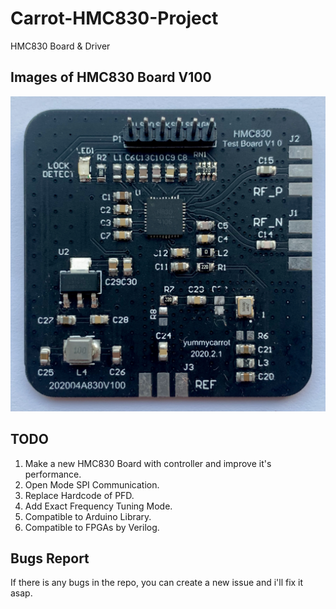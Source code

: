 # Carrot-HMC830-Project

HMC830 Board &amp; Driver

## Images of HMC830 Board V100

![HMC830V100.JPG](https://raw.githubusercontent.com/CRThu/Carrot-HMC830-Project/master/img/HMC830V100.JPG)

## TODO

1. Make a new HMC830 Board with controller and improve it's performance.
2. Open Mode SPI Communication.
3. Replace Hardcode of PFD.
4. Add Exact Frequency Tuning Mode.
5. Compatible to Arduino Library.
6. Compatible to FPGAs by Verilog.

## Bugs Report

If there is any bugs in the repo, you can create a new issue and i'll fix it asap.
